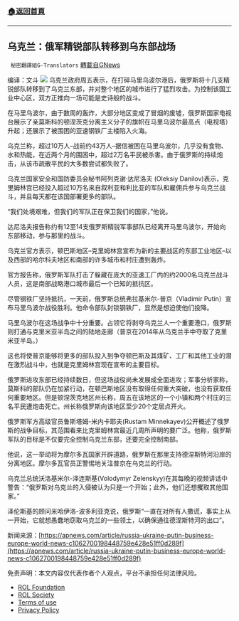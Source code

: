 ###  [:house:返回首頁](https://github.com/ourhimalayas/txt)
---


## 乌克兰：俄军精锐部队转移到乌东部战场
` 秘密翻譯組G-Translators` [轉載自GNews](https://gnews.org/zh-hans/2399208/)

编译：文斗
![](https://assets.gnews.org/wp-content/uploads/2022/04/5-112.jpg)
乌克兰政府周五表示，在打碎马里乌波尔港后，俄罗斯将十几支精锐部队转移到了乌克兰东部，并对整个地区的城市进行了猛烈攻击。为控制该国工业中心区，双方正推向一场可能是史诗般的战斗。

在马里乌波尔，由于数周的轰炸，大部分地区变成了冒烟的废墟，俄罗斯国家电视台展示了亲莫斯科的顿涅茨克分离主义分子的旗帜在马里乌波尔最高点（电视塔）升起；还展示了被围困的亚速钢铁厂主楼陷入火海。

乌克兰称，超过10万人–战前约43万人–据信被困在马里乌波尔，几乎没有食物、水和热能，在近两个月的围困中，超过2万名平民被杀害。由于俄罗斯的持续炮击，从该市疏散平民的大多数尝试都失败了。

乌克兰国家安全和国防委员会秘书阿列克谢·达尼洛夫 (Oleksiy Danilov)表示，克里姆林宫已经投入超过10万名来自叙利亚和利比亚的军队和雇佣兵参与乌克兰战斗，并且每天都在该国部署更多的部队。

“我们处境艰难，但我们的军队正在保卫我们的国家，”他说。

达尼洛夫报告称约有12至14支俄罗斯精锐军事部队已经离开马里乌波尔，开始向东部移动，参与那里的战斗。

乌克兰官方表示，顿巴斯地区–克里姆林宫宣布为新的主要战区的东部工业地区–以及西部的哈尔科夫地区和南部的许多城市和村庄遭到轰炸。

官方报告称，俄罗斯军队打击了躲藏在庞大的亚速工厂内的约2000名乌克兰战斗人员，这是南部战略港口城市最后一个已知的抵抗区。

尽管钢铁厂坚持抵抗，一天前，俄罗斯总统弗拉基米尔-普京（Vladimir Putin）宣布马里乌波尔战役胜利。他命令部队封锁钢铁厂，显然是想迫使他们投降。

马里乌波尔在这场战争中十分重要。占领它将剥夺乌克兰人一个重要港口，俄罗斯则打通与克里米亚半岛之间的陆地走廊（普京在2014年从乌克兰手中夺取了克里米亚半岛。）

这也将使普京能够将更多的部队投入到争夺顿巴斯及其煤矿、工厂和其他工业的潜在激烈战斗中，也就是克里姆林宫现在宣布的主要目标。

俄罗斯进攻东部已经持续数日，但这场战役尚未发展成全面进攻；军事分析家称，莫斯科的部队仍在加紧行动，在顿巴斯地区没有取得任何重大突破，也没有获取任何重要地区。但是顿涅茨克地区州长称，周五在该地区的一个小镇和两个村庄的三名平民遭炮击死亡。州长称俄罗斯向该地区至少20个定居点开火。

俄罗斯军方高级官员鲁斯塔姆-米内卡耶夫(Rustam Minnekayev)公开概述了俄罗斯的战争目标，其范围看来比克里姆林宫最近几周所声明的要广泛。他称，俄罗斯军队的目标是不仅要完全控制乌克兰东部，还要完全控制南部。

他说，这一举动将为摩尔多瓦国家开辟道路，俄罗斯在那里支持德涅斯特河沿岸的分离地区。摩尔多瓦官员正警惕地关注普京在乌克兰的行动。

乌克兰总统沃洛基米尔-泽连斯基(Volodymyr Zelenskyy)在其每晚的视频讲话中警告：“俄罗斯对乌克兰的入侵被认为只是一个开始；此外，他们还想攫取其他国家。”

泽伦斯基的顾问米哈伊洛-波多利亚克说，俄罗斯“一直在对所有人撒谎，事实上从一开始，它就想愚蠢地窃取乌克兰的一些领土，以确保通往德涅斯特河的出口”。

新闻来源：[https://apnews.com/article/russia-ukraine-putin-business-europe-world-news-c1062700198448759e428e51ff0d289f](https://apnews.com/article/russia-ukraine-putin-business-europe-world-news-c1062700198448759e428e51ff0d289f)

 

免责声明：本文内容仅代表作者个人观点，平台不承担任何法律风险。

- [ROL Foundation](https://rolfoundation.org/)
- [ROL Society](https://rolsociety.org/)
- [Terms of use](https://gnews.org/terms-of-use-3/)
- [Privacy Policy](https://gnews.org/privacy-policy/)
